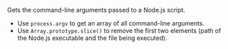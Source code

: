Gets the command-line arguments passed to a Node.js script.

- Use `process.argv` to get an array of all command-line arguments.
- Use `Array.prototype.slice()` to remove the first two elements (path of the Node.js executable and the file being executed).